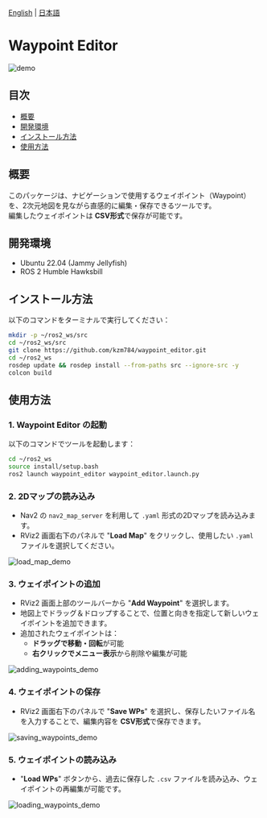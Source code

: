 [English](README.md) | [日本語](README.ja.md)

# Waypoint Editor

![demo](https://raw.github.com/wiki/kzm784/waypoint_editor/images/waypoint_editor_demo.gif)

## 目次
- [概要](#概要)
- [開発環境](#開発環境)
- [インストール方法](#インストール方法)
- [使用方法](#使用方法)

## 概要
このパッケージは、ナビゲーションで使用するウェイポイント（Waypoint）を、2次元地図を見ながら直感的に編集・保存できるツールです。  
編集したウェイポイントは **CSV形式**で保存が可能です。

## 開発環境
- Ubuntu 22.04 (Jammy Jellyfish)
- ROS 2 Humble Hawksbill

## インストール方法
以下のコマンドをターミナルで実行してください：

```bash
mkdir -p ~/ros2_ws/src
cd ~/ros2_ws/src
git clone https://github.com/kzm784/waypoint_editor.git
cd ~/ros2_ws
rosdep update && rosdep install --from-paths src --ignore-src -y
colcon build
```

## 使用方法

### 1. Waypoint Editor の起動  
以下のコマンドでツールを起動します：

```bash
cd ~/ros2_ws
source install/setup.bash
ros2 launch waypoint_editor waypoint_editor.launch.py
```

### 2. 2Dマップの読み込み  
- Nav2 の `nav2_map_server` を利用して `.yaml` 形式の2Dマップを読み込みます。  
- RViz2 画面右下のパネルで "**Load Map**" をクリックし、使用したい `.yaml` ファイルを選択してください。

![load_map_demo](https://raw.github.com/wiki/kzm784/waypoint_editor/images/loading_2d_map_demo.gif)

### 3. ウェイポイントの追加  
- RViz2 画面上部のツールバーから "**Add Waypoint**" を選択します。  
- 地図上でドラッグ＆ドロップすることで、位置と向きを指定して新しいウェイポイントを追加できます。  
- 追加されたウェイポイントは：
  - **ドラッグで移動・回転**が可能
  - **右クリックでメニュー表示**から削除や編集が可能

![adding_waypoints_demo](https://raw.github.com/wiki/kzm784/waypoint_editor/images/Adding_waypoints_demo.gif)

### 4. ウェイポイントの保存  
- RViz2 画面右下のパネルで "**Save WPs**" を選択し、保存したいファイル名を入力することで、編集内容を **CSV形式**で保存できます。

![saving_waypoints_demo](https://raw.github.com/wiki/kzm784/waypoint_editor/images/saving_waypoints.gif)

### 5. ウェイポイントの読み込み  
- "**Load WPs**" ボタンから、過去に保存した `.csv` ファイルを読み込み、ウェイポイントの再編集が可能です。

![loading_waypoints_demo](https://raw.github.com/wiki/kzm784/waypoint_editor/images/loading_waypoints.gif)